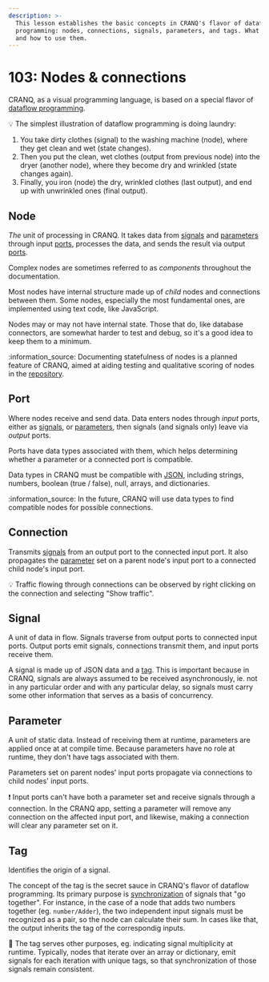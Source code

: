 ```yaml
---
description: >-
  This lesson establishes the basic concepts in CRANQ's flavor of dataflow
  programming: nodes, connections, signals, parameters, and tags. What they are,
  and how to use them.
---
```


# 103: Nodes & connections

CRANQ, as a visual programming language, is based on a special flavor of [dataflow programming](https://en.wikipedia.org/wiki/Dataflow\_programming).

:bulb: The simplest illustration of dataflow programming is doing laundry:

1. You take dirty clothes (signal) to the washing machine (node), where they get clean and wet (state changes).
2. Then you put the clean, wet clothes (output from previous node) into the dryer (another node), where they become dry and wrinkled (state changes again).
3. Finally, you iron (node) the dry, wrinkled clothes (last output), and end up with unwrinkled ones (final output).

## Node

_The_ unit of processing in CRANQ. It takes data from [signals](./#signal) and [parameters](./#parameter) through input [ports](./#port), processes the data, and sends the result via output [ports](./#port).

Complex nodes are sometimes referred to as _components_ throughout the documentation.

Most nodes have internal structure made up of _child_ nodes and connections between them. Some nodes, especially the most fundamental ones, are implemented using text code, like JavaScript.

Nodes may or may not have internal state. Those that do, like database connectors, are somewhat harder to test and debug, so it's a good idea to keep them to a minimum.

:information\_source: Documenting statefulness of nodes is a planned feature of CRANQ, aimed at aiding testing and qualitative scoring of nodes in the [repository](../104/).

## Port

Where nodes receive and send data. Data enters nodes through _input_ ports, either as [signals](./#signal), or [parameters](./#parameter), then signals (and signals only) leave via _output_ ports.

Ports have data types associated with them, which helps determining whether a parameter or a connected port is compatible.

Data types in CRANQ must be compatible with [JSON](https://en.wikipedia.org/wiki/JSON), including strings, numbers, boolean (true / false), null, arrays, and dictionaries.

:information\_source: In the future, CRANQ will use data types to find compatible nodes for possible connections.

## Connection

Transmits [signals](./#signal) from an output port to the connected input port. It also propagates the [parameter](./#parameter) set on a parent node's input port to a connected child node's input port.

:bulb: Traffic flowing through connections can be observed by right clicking on the connection and selecting "Show traffic".

## Signal

A unit of data in flow. Signals traverse from output ports to connected input ports. Output ports emit signals, connections transmit them, and input ports receive them.

A signal is made up of JSON data and a [tag](./#tag). This is important because in CRANQ, signals are always assumed to be received asynchronously, ie. not in any particular order and with any particular delay, so signals must carry some other information that serves as a basis of concurrency.

## Parameter

A unit of static data. Instead of receiving them at runtime, parameters are applied once at at compile time. Because parameters have no role at runtime, they don't have tags associated with them.

Parameters set on parent nodes' input ports propagate via connections to child nodes' input ports.

:exclamation: Input ports can't have both a parameter set and receive signals through a connection. In the CRANQ app, setting a parameter will remove any connection on the affected input port, and likewise, making a connection will clear any parameter set on it.

## Tag

Identifies the origin of a signal.

The concept of the tag is the secret sauce in CRANQ's flavor of dataflow programming. Its primary purpose is [synchronization](../../how-to/synchronizing-signals.md) of signals that "go together". For instance, in the case of a node that adds two numbers together (eg. `number/Adder`), the two independent input signals must be recognized as a pair, so the node can calculate their sum. In cases like that, the output inherits the tag of the correspondig inputs.

:wrench: The tag serves other purposes, eg. indicating signal multiplicity at runtime. Typically, nodes that iterate over an array or dictionary, emit signals for each iteration with unique tags, so that synchronization of those signals remain consistent.
